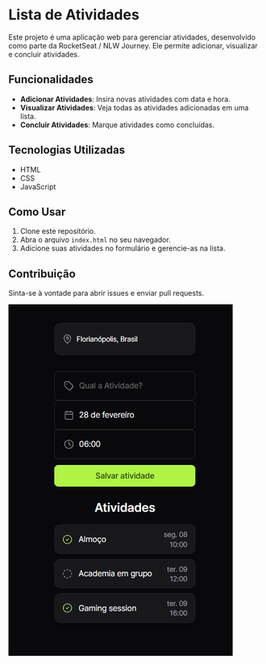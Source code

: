 # Lista de Atividades

Este projeto é uma aplicação web para gerenciar atividades, desenvolvido como parte da RocketSeat / NLW Journey. Ele permite adicionar, visualizar e concluir atividades.

## Funcionalidades

- **Adicionar Atividades**: Insira novas atividades com data e hora.
- **Visualizar Atividades**: Veja todas as atividades adicionadas em uma lista.
- **Concluir Atividades**: Marque atividades como concluídas.

## Tecnologias Utilizadas

- HTML
- CSS
- JavaScript

## Como Usar

1. Clone este repositório.
2. Abra o arquivo `index.html` no seu navegador.
3. Adicione suas atividades no formulário e gerencie-as na lista.

## Contribuição

Sinta-se à vontade para abrir issues e enviar pull requests.

<div>
  <a href="https://tbrunok.github.io/nlw-journey/">
    <img src="https://github.com/TbrunoK/nlw-journey/blob/main/assets/svg/projeto.png?raw=true">
  </a>
</div>
